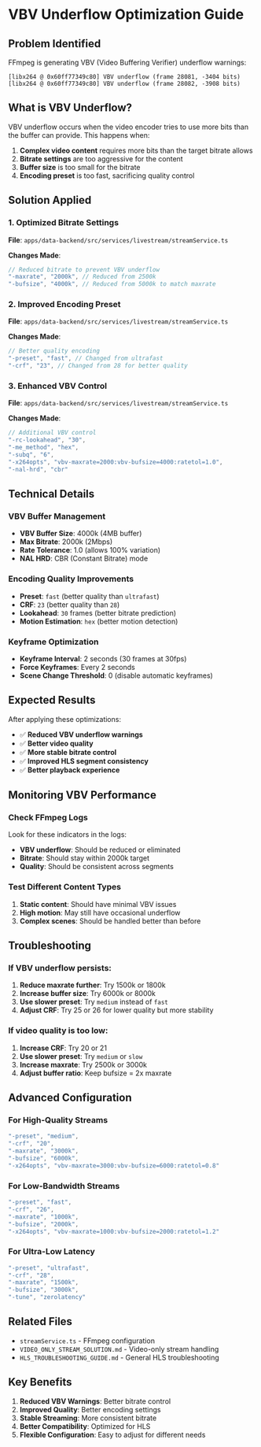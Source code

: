 # VBV Underflow Optimization Guide

## Problem Identified
FFmpeg is generating VBV (Video Buffering Verifier) underflow warnings:
```
[libx264 @ 0x60ff77349c80] VBV underflow (frame 28081, -3404 bits)
[libx264 @ 0x60ff77349c80] VBV underflow (frame 28082, -3908 bits)
```

## What is VBV Underflow?
VBV underflow occurs when the video encoder tries to use more bits than the buffer can provide. This happens when:
1. **Complex video content** requires more bits than the target bitrate allows
2. **Bitrate settings** are too aggressive for the content
3. **Buffer size** is too small for the bitrate
4. **Encoding preset** is too fast, sacrificing quality control

## Solution Applied

### 1. Optimized Bitrate Settings
**File**: `apps/data-backend/src/services/livestream/streamService.ts`

**Changes Made**:
```typescript
// Reduced bitrate to prevent VBV underflow
"-maxrate", "2000k", // Reduced from 2500k
"-bufsize", "4000k", // Reduced from 5000k to match maxrate
```

### 2. Improved Encoding Preset
**File**: `apps/data-backend/src/services/livestream/streamService.ts`

**Changes Made**:
```typescript
// Better quality encoding
"-preset", "fast", // Changed from ultrafast
"-crf", "23", // Changed from 28 for better quality
```

### 3. Enhanced VBV Control
**File**: `apps/data-backend/src/services/livestream/streamService.ts`

**Changes Made**:
```typescript
// Additional VBV control
"-rc-lookahead", "30",
"-me_method", "hex",
"-subq", "6",
"-x264opts", "vbv-maxrate=2000:vbv-bufsize=4000:ratetol=1.0",
"-nal-hrd", "cbr"
```

## Technical Details

### VBV Buffer Management
- **VBV Buffer Size**: 4000k (4MB buffer)
- **Max Bitrate**: 2000k (2Mbps)
- **Rate Tolerance**: 1.0 (allows 100% variation)
- **NAL HRD**: CBR (Constant Bitrate) mode

### Encoding Quality Improvements
- **Preset**: `fast` (better quality than `ultrafast`)
- **CRF**: `23` (better quality than `28`)
- **Lookahead**: `30` frames (better bitrate prediction)
- **Motion Estimation**: `hex` (better motion detection)

### Keyframe Optimization
- **Keyframe Interval**: 2 seconds (30 frames at 30fps)
- **Force Keyframes**: Every 2 seconds
- **Scene Change Threshold**: 0 (disable automatic keyframes)

## Expected Results

After applying these optimizations:
- ✅ **Reduced VBV underflow warnings**
- ✅ **Better video quality**
- ✅ **More stable bitrate control**
- ✅ **Improved HLS segment consistency**
- ✅ **Better playback experience**

## Monitoring VBV Performance

### Check FFmpeg Logs
Look for these indicators in the logs:
- **VBV underflow**: Should be reduced or eliminated
- **Bitrate**: Should stay within 2000k target
- **Quality**: Should be consistent across segments

### Test Different Content Types
1. **Static content**: Should have minimal VBV issues
2. **High motion**: May still have occasional underflow
3. **Complex scenes**: Should be handled better than before

## Troubleshooting

### If VBV underflow persists:
1. **Reduce maxrate further**: Try 1500k or 1800k
2. **Increase buffer size**: Try 6000k or 8000k
3. **Use slower preset**: Try `medium` instead of `fast`
4. **Adjust CRF**: Try 25 or 26 for lower quality but more stability

### If video quality is too low:
1. **Increase CRF**: Try 20 or 21
2. **Use slower preset**: Try `medium` or `slow`
3. **Increase maxrate**: Try 2500k or 3000k
4. **Adjust buffer ratio**: Keep bufsize = 2x maxrate

## Advanced Configuration

### For High-Quality Streams
```typescript
"-preset", "medium",
"-crf", "20",
"-maxrate", "3000k",
"-bufsize", "6000k",
"-x264opts", "vbv-maxrate=3000:vbv-bufsize=6000:ratetol=0.8"
```

### For Low-Bandwidth Streams
```typescript
"-preset", "fast",
"-crf", "26",
"-maxrate", "1000k",
"-bufsize", "2000k",
"-x264opts", "vbv-maxrate=1000:vbv-bufsize=2000:ratetol=1.2"
```

### For Ultra-Low Latency
```typescript
"-preset", "ultrafast",
"-crf", "28",
"-maxrate", "1500k",
"-bufsize", "3000k",
"-tune", "zerolatency"
```

## Related Files
- `streamService.ts` - FFmpeg configuration
- `VIDEO_ONLY_STREAM_SOLUTION.md` - Video-only stream handling
- `HLS_TROUBLESHOOTING_GUIDE.md` - General HLS troubleshooting

## Key Benefits
1. **Reduced VBV Warnings**: Better bitrate control
2. **Improved Quality**: Better encoding settings
3. **Stable Streaming**: More consistent bitrate
4. **Better Compatibility**: Optimized for HLS
5. **Flexible Configuration**: Easy to adjust for different needs
